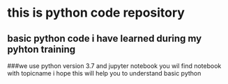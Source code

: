 # this is python code repository 
## basic python code i have learned during my pyhton training 
###we use python version 3.7 and jupyter notebook you wil find notebook with topicname i hope this will help you to understand basic python

